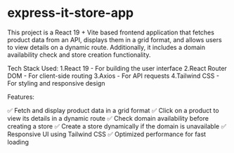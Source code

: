 # express-it-store-app

This project is a React 19 + Vite based frontend application that fetches product data from an API, displays them in a grid format, and allows users to view details on a dynamic route. Additionally, it includes a domain availability check and store creation functionality.

Tech Stack Used:
1.React 19 - For building the user interface
2.React Router DOM - For client-side routing
3.Axios - For API requests
4.Tailwind CSS - For styling and responsive design

Features:

✅ Fetch and display product data in a grid format
✅ Click on a product to view its details in a dynamic route
✅ Check domain availability before creating a store
✅ Create a store dynamically if the domain is unavailable
✅ Responsive UI using Tailwind CSS
✅ Optimized performance for fast loading
